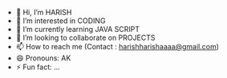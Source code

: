 - 👋 Hi, I’m HARISH 
- 👀 I’m interested in CODING
- 🌱 I’m currently learning JAVA SCRIPT
- 💞️ I’m looking to collaborate on PROJECTS
- 📫 How to reach me (Contact : harishharishaaaa@gmail.com)
- 😄 Pronouns: AK
- ⚡ Fun fact: ...

<!---
AKHARISH2006/AKHARISH2006 is a ✨ special ✨ repository because its `README.md` (this file) appears on your GitHub profile.
You can click the Preview link to take a look at your changes.
--->
